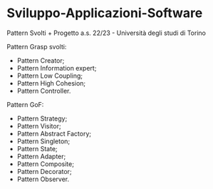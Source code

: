 # Sviluppo-Applicazioni-Software
Pattern Svolti + Progetto a.s. 22/23 - Università degli studi di Torino

Pattern Grasp svolti:
  - Pattern Creator;
  - Pattern Information expert;
  - Pattern Low Coupling;
  - Pattern High Cohesion;
  - Pattern Controller.

Pattern GoF:
  - Pattern Strategy;
  - Pattern Visitor;
  - Pattern Abstract Factory;
  - Pattern Singleton;
  - Pattern State;
  - Pattern Adapter;
  - Pattern Composite;
  - Pattern Decorator;
  - Pattern Observer.
